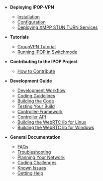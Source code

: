 * **Deploying IPOP-VPN**  
  * [Installation](Installation)
  * [Configuration](Configuration)
  * [Deploying XMPP STUN TURN Services](Deploying-XMPP-STUN-TURN-Services)

* **Tutorials**
  * [GroupVPN Tutorial](.)
  * [Running IPOP in Switchmode](Switchmode-with-LXC)

* **Contributing to the IPOP Project**  
  * [How to Contribute](How-to-Contribute)

* **Development Guide**  
  * [Development Workflow](Development-Workflow)
  * [Coding Guidelines](Coding-Guidelines)
  * [Building the Code](Building-the-Code)
  * [Testing Your Build](Testing-Your-Build)
  * [Controller-Framework](Controller-Framework)
  * [Controller API](Controller-API)
  * [Building the WebRTC lib for Linux](Building-the-WebRTC-lib-for-Linux)
  * [Building the WebRTC lib for Windows](Building-the-WebRTC-lib-for-Windows)

* **General Documentation**  
  * [FAQs](FAQs)
  * [Troubleshooting](Troubleshooting)
  * [Planning Your Network](Planning-Your-Network)
  * [Coding Challenges](Coding-Challenges)
  * [Known Issues](Known-Issues)
  * [Getting Help](Getting-Help)